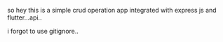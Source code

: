 so hey this is a simple crud operation app integrated with express js and flutter...api..





i forgot to use gitignore..
